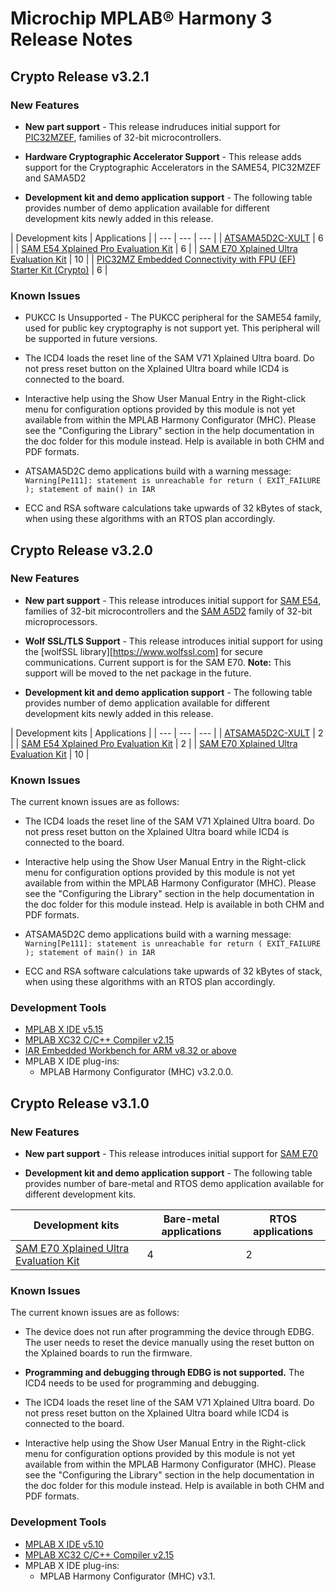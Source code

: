 # Microchip MPLAB® Harmony 3 Release Notes
## Crypto Release v3.2.1
### New Features
- **New part support** - This release indruduces initial support for [PIC32MZEF](https://www.microchip.com/design-centers/32-bit), families of 32-bit microcontrollers.
- **Hardware Cryptographic Accelerator Support** - This release adds support for the Cryptographic Accelerators in the SAME54, PIC32MZEF and SAMA5D2

- **Development kit and demo application support** - The following table provides number of demo application available for different development kits newly added in this release.

| Development kits | Applications |
| --- | --- | --- |
| [ATSAMA5D2C-XULT](https://www.microchip.com/Developmenttools/ProductDetails/ATSAMA5D2C-XULT) | 6 |
| [SAM E54 Xplained Pro Evaluation Kit](https://www.microchip.com/developmenttools/ProductDetails/ATSAME54-XPRO) | 6 |
| [SAM E70 Xplained Ultra Evaluation Kit](https://www.microchip.com/developmenttools/ProductDetails/atsamv71-xult) | 10 |
| [PIC32MZ Embedded Connectivity with FPU (EF) Starter Kit (Crypto)](https://www.microchip.com/DevelopmentTools/ProductDetails/PartNO/DM320007-C) | 6 |

### Known Issues
- PUKCC Is Unsupported - The PUKCC peripheral for the SAME54 family, used for public key cryptography is not support yet.  This peripheral will be supported in future versions.

- The ICD4 loads the reset line of the SAM V71 Xplained Ultra board. Do not press reset button on the Xplained Ultra board while ICD4 is connected to the board.

- Interactive help using the Show User Manual Entry in the Right-click menu for configuration options provided by this module is not yet available from within the MPLAB Harmony Configurator (MHC).  Please see the &quot;Configuring the Library&quot; section in the help documentation in the doc folder for this module instead.  Help is available in both CHM and PDF formats.

- ATSAMA5D2C demo applications build with a warning message: ```Warning[Pe111]: statement is unreachable for return ( EXIT_FAILURE ); statement of main() in IAR```

- ECC and RSA software calculations take upwards of 32 kBytes of stack, when using these algorithms with an RTOS plan accordingly.

## Crypto Release v3.2.0
### New Features
- **New part support** - This release introduces initial support for [SAM E54](https://www.microchip.com/design-centers/32-bit/sam-32-bit-mcus/sam-e-mcus), families of 32-bit microcontrollers and the [SAM A5D2](https://www.microchip.com/design-centers/32-bit-mpus/microprocessors/sama5/sama5d2-series) family of 32-bit microprocessors.

- **Wolf SSL/TLS Support** - This release introduces initial support for using the [wolfSSL library][https://www.wolfssl.com] for secure communications.  Current support is for the SAM E70.  **Note:** This support will be moved to the net package in the future.

- **Development kit and demo application support** - The following table provides number of demo application available for different development kits newly added in this release.

| Development kits | Applications |
| --- | --- | --- |
| [ATSAMA5D2C-XULT](https://www.microchip.com/Developmenttools/ProductDetails/ATSAMA5D2C-XULT) | 2 |
| [SAM E54 Xplained Pro Evaluation Kit](https://www.microchip.com/developmenttools/ProductDetails/ATSAME54-XPRO) | 2 |
| [SAM E70 Xplained Ultra Evaluation Kit](https://www.microchip.com/developmenttools/ProductDetails/atsamv71-xult) | 10 |


### Known Issues

The current known issues are as follows:

- The ICD4 loads the reset line of the SAM V71 Xplained Ultra board. Do not press reset button on the Xplained Ultra board while ICD4 is connected to the board.

- Interactive help using the Show User Manual Entry in the Right-click menu for configuration options provided by this module is not yet available from within the MPLAB Harmony Configurator (MHC).  Please see the &quot;Configuring the Library&quot; section in the help documentation in the doc folder for this module instead.  Help is available in both CHM and PDF formats.

- ATSAMA5D2C demo applications build with a warning message: ```Warning[Pe111]: statement is unreachable for return ( EXIT_FAILURE ); statement of main() in IAR```

- ECC and RSA software calculations take upwards of 32 kBytes of stack, when using these algorithms with an RTOS plan accordingly.


### Development Tools

* [MPLAB X IDE v5.15](https://www.microchip.com/mplab/mplab-x-ide)
* [MPLAB XC32 C/C++ Compiler v2.15](https://www.microchip.com/mplab/compilers)
* [IAR Embedded Workbench for ARM v8.32 or above](https://www.iar.com/iar-embedded-workbench/#!?architecture=Arm)
* MPLAB X IDE plug-ins:
  * MPLAB Harmony Configurator (MHC) v3.2.0.0.

## Crypto Release v3.1.0
### New Features
- **New part support** - This release introduces initial support for [SAM E70](https://www.microchip.com/design-centers/32-bit/sam-32-bit-mcus/sam-e-mcus)

- **Development kit and demo application support** - The following table provides number of bare-metal and RTOS demo application available for different development kits.

| Development kits | Bare-metal applications | RTOS applications |
| --- | --- | --- |
| [SAM E70 Xplained Ultra Evaluation Kit](https://www.microchip.com/DevelopmentTools/ProductDetails.aspx?PartNO=ATSAME70-XULT) | 4 | 2 |

### Known Issues

The current known issues are as follows:

- The device does not run after programming the device through EDBG. The user needs to reset the device manually using the reset button on the Xplained boards to run the firmware.

- **Programming and debugging through EDBG is not supported.** The ICD4 needs to be used for programming and debugging.

- The ICD4 loads the reset line of the SAM V71 Xplained Ultra board. Do not press reset button on the Xplained Ultra board while ICD4 is connected to the board.

- Interactive help using the Show User Manual Entry in the Right-click menu for configuration options provided by this module is not yet available from within the MPLAB Harmony Configurator (MHC).  Please see the &quot;Configuring the Library&quot; section in the help documentation in the doc folder for this module instead.  Help is available in both CHM and PDF formats.

### Development Tools

- [MPLAB X IDE v5.10](https://www.microchip.com/mplab/mplab-x-ide)
- [MPLAB XC32 C/C++ Compiler v2.15](https://www.microchip.com/mplab/compilers)
- MPLAB X IDE plug-ins:
  - MPLAB Harmony Configurator (MHC) v3.1.

